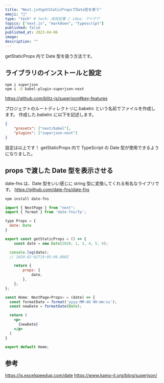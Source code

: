 ```yaml
---
title: "Next.jsのgetStaticPropsでDate型を使う"
emoji: "💨"
type: "tech" # tech: 技術記事 / idea: アイデア
topics: ["next.js", "markdown", "typescript"]
published: false
published_at: 2023-04-06
image:
description: ""
---
```


getStaticProps 内で Date 型を扱う方法です。

## ライブラリのインストールと設定

```sh
npm i superjson
npm i -D babel-plugin-superjson-next
```

https://github.com/blitz-js/superjson#key-features

プロジェクトのルートディレクトリに.babelrc という名前でファイルを作成します。
作成した.babelrc に以下を記述します。

```json
{
	"presets": ["next/babel"],
	"plugins": ["superjson-next"]
}
```

設定は以上です！
getStaticProps 内で TypeScript の Date 型が使用できるようになりました。

## props で渡した Date 型を表示させる

date-fns は、Date 型をいい感じに string 型に変換してくれる有名なライブリです。
https://github.com/date-fns/date-fns

```sh
npm install date-fns
```

```jsx
import { NextPage } from "next";
import { format } from 'date-fns/fp';

type Props = {
  date: Date
}

export const getStaticProps = () => {
	const date = new Date(2020, 1, 3, 4, 5, 6);

  console.log(date);
  // 2020-02-02T19:05:06.000Z

	return {
		props: {
			date,
		},
	};
};

const Home: NextPage<Props> = (date) => {
  const formatDate = format('yyyy-MM-dd HH:mm:ss');
  const newDate = formatDate(Date);

  return (
    <p>
      {newDate}
    </p>
  )
}

export default Home;
```

## 参考
https://js.excelspeedup.com/date
https://www.kamo-it.org/blog/superjson/